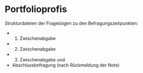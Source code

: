 # Portfolioprofis

Strukturdateien der Fragebögen zu den Befragungszeitpunkten:

- 1. Zwischenabgabe
- 2. Zwischenabgabe
- 3. Zwischenabgabe und
- Abschlussbefragung (nach Rückmeldung der Note)
